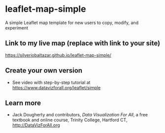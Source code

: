 # leaflet-map-simple
A simple Leaflet map template for new users to copy, modify, and experiment

## Link to my live map (replace with link to your site)

https://silveriobaltazar.github.io/leaflet-map-simple/

## Create your own version
- See video with step-by-step tutorial at https://www.datavizforall.org/leaflet/simple

## Learn more
- Jack Dougherty and contributors, *Data Visualization For All*, a free textbook and online course, Trinity College, Hartford CT, http://DataVizForAll.org
